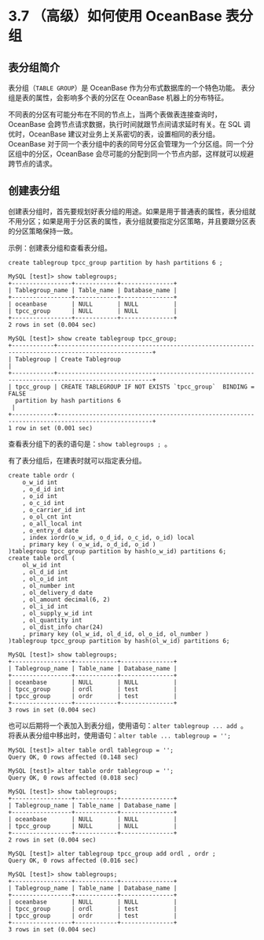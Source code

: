 3.7 （高级）如何使用 OceanBase 表分组 
===============================================



表分组简介 
-----------------------

表分组（`TABLE GROUP`）是 OceanBase 作为分布式数据库的一个特色功能。 表分组是表的属性，会影响多个表的分区在 OceanBase 机器上的分布特征。

不同表的分区有可能分布在不同的节点上，当两个表做表连接查询时，OceanBase 会跨节点请求数据，执行时间就跟节点间请求延时有关。在 SQL 调优时，OceanBase 建议对业务上关系密切的表，设置相同的表分组。OceanBase 对于同一个表分组中的表的同号分区会管理为一个分区组。同一个分区组中的分区，OceanBase 会尽可能的分配到同一个节点内部，这样就可以规避跨节点的请求。

创建表分组 
-----------------------

创建表分组时，首先要规划好表分组的用途。如果是用于普通表的属性，表分组就不用分区；如果是用于分区表的属性，表分组就要指定分区策略，并且要跟分区表的分区策略保持一致。

示例：创建表分组和查看表分组。

```unknow
create tablegroup tpcc_group partition by hash partitions 6 ;

MySQL [test]> show tablegroups;
+-----------------+------------+---------------+
| Tablegroup_name | Table_name | Database_name |
+-----------------+------------+---------------+
| oceanbase       | NULL       | NULL          |
| tpcc_group      | NULL       | NULL          |
+-----------------+------------+---------------+
2 rows in set (0.004 sec)

MySQL [test]> show create tablegroup tpcc_group;
+------------+-------------------------------------------------------------------------------------------------+
| Tablegroup | Create Tablegroup                                                                               |
+------------+-------------------------------------------------------------------------------------------------+
| tpcc_group | CREATE TABLEGROUP IF NOT EXISTS `tpcc_group`  BINDING = FALSE
  partition by hash partitions 6
 |
+------------+-------------------------------------------------------------------------------------------------+
1 row in set (0.001 sec)
```



查看表分组下的表的语句是：`show tablegroups ; `。

有了表分组后，在建表时就可以指定表分组。

```unknow
create table ordr (
    o_w_id int
    , o_d_id int
    , o_id int
    , o_c_id int
    , o_carrier_id int
    , o_ol_cnt int
    , o_all_local int
    , o_entry_d date
    , index iordr(o_w_id, o_d_id, o_c_id, o_id) local
    , primary key ( o_w_id, o_d_id, o_id )
)tablegroup tpcc_group partition by hash(o_w_id) partitions 6;
create table ordl (
    ol_w_id int
    , ol_d_id int
    , ol_o_id int
    , ol_number int
    , ol_delivery_d date
    , ol_amount decimal(6, 2)
    , ol_i_id int
    , ol_supply_w_id int
    , ol_quantity int
    , ol_dist_info char(24)
    , primary key (ol_w_id, ol_d_id, ol_o_id, ol_number )
)tablegroup tpcc_group partition by hash(ol_w_id) partitions 6;

MySQL [test]> show tablegroups;
+-----------------+------------+---------------+
| Tablegroup_name | Table_name | Database_name |
+-----------------+------------+---------------+
| oceanbase       | NULL       | NULL          |
| tpcc_group      | ordl       | test          |
| tpcc_group      | ordr       | test          |
+-----------------+------------+---------------+
3 rows in set (0.004 sec)
```



也可以后期将一个表加入到表分组，使用语句：`alter tablegroup ... add `。 将表从表分组中移出时，使用语句：`alter table ... tablegroup = '';`

```unknow
MySQL [test]> alter table ordl tablegroup = '';
Query OK, 0 rows affected (0.148 sec)

MySQL [test]> alter table ordr tablegroup = '';
Query OK, 0 rows affected (0.018 sec)

MySQL [test]> show tablegroups;
+-----------------+------------+---------------+
| Tablegroup_name | Table_name | Database_name |
+-----------------+------------+---------------+
| oceanbase       | NULL       | NULL          |
| tpcc_group      | NULL       | NULL          |
+-----------------+------------+---------------+
2 rows in set (0.004 sec)

MySQL [test]> alter tablegroup tpcc_group add ordl , ordr ;
Query OK, 0 rows affected (0.016 sec)

MySQL [test]> show tablegroups;
+-----------------+------------+---------------+
| Tablegroup_name | Table_name | Database_name |
+-----------------+------------+---------------+
| oceanbase       | NULL       | NULL          |
| tpcc_group      | ordl       | test          |
| tpcc_group      | ordr       | test          |
+-----------------+------------+---------------+
3 rows in set (0.004 sec)
```



